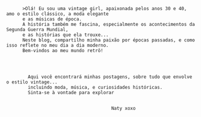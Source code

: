 
          >Olá! Eu sou uma vintage girl, apaixonada pelos anos 30 e 40, amo o estilo clássico, a moda elegante
          e as músicas de época. 
          A história também me fascina, especialmente os acontecimentos da Segunda Guerra Mundial, 
          e as histórias que ela trouxe... 
          Neste blog, compartilho minha paixão por épocas passadas, e como isso reflete no meu dia a dia moderno.
          Bem-vindos ao meu mundo retrô!
        

    
            
            Aqui você encontrará minhas postagens, sobre tudo que envolve o estilo vintage...
            incluindo moda, música, e curiosidades históricas. 
            Sinta-se à vontade para explorar 
    

                                           Naty xoxo
